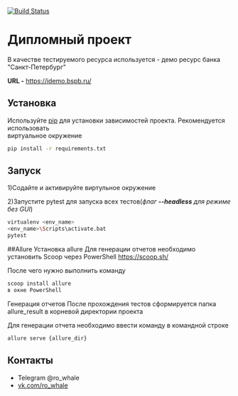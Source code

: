 [![Build Status](https://travis-ci.org/zankrus/diploma_worke.svg?branch=master)](https://travis-ci.org/zankrus/diploma_worke)

# Дипломный проект 

В качестве тестируемого ресурса используется - демо ресурс банка "Санкт-Петербург"

**URL -** https://idemo.bspb.ru/
## Установка

Используйте  [pip](https://pip.pypa.io/en/stable/) для установки зависимостей проекта. Рекомендуется использовать  
виртуальное окружение

```bash
pip install -r requirements.txt
```
## Запуск
1)Содайте и активируйте виртульное окружение

2)Запустите pytest для запуска всех тестов(*флаг **--headless** для режиме без GUI*)
```bash
virtualenv <env_name>
<env_name>\Scripts\activate.bat
pytest
```
##Allure
Установка allure
Для генерации отчетов необходимо установить Scoop через PowerShell https://scoop.sh/

После чего нужно выполнить команду
```bash
scoop install allure
в окне PowerShell
```

Генерация отчетов
После прохождения тестов сформируется папка allure_result в корневой директории проекта

Для генерации отчета необходимо ввести команду в командной строке
```bash
allure serve {allure_dir}
```
## Контакты

- Telegram @ro_whale 
- [vk.com/ro_whale](https://vk.com/ro_whale)